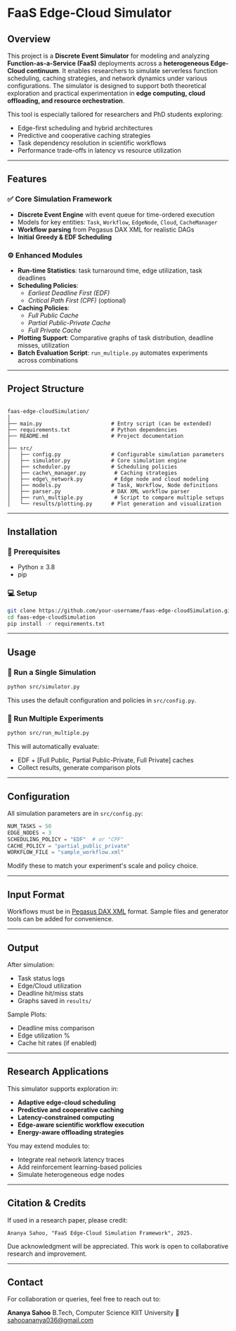 # FaaS Edge-Cloud Simulator

## Overview

This project is a **Discrete Event Simulator** for modeling and analyzing **Function-as-a-Service (FaaS)** deployments across a **heterogeneous Edge-Cloud continuum**. It enables researchers to simulate serverless function scheduling, caching strategies, and network dynamics under various configurations. The simulator is designed to support both theoretical exploration and practical experimentation in **edge computing, cloud offloading, and resource orchestration**.

This tool is especially tailored for researchers and PhD students exploring:

- Edge-first scheduling and hybrid architectures  
- Predictive and cooperative caching strategies  
- Task dependency resolution in scientific workflows  
- Performance trade-offs in latency vs resource utilization

---

## Features

### ✅ Core Simulation Framework

- **Discrete Event Engine** with event queue for time-ordered execution  
- Models for key entities: `Task`, `Workflow`, `EdgeNode`, `Cloud`, `CacheManager`  
- **Workflow parsing** from Pegasus DAX XML for realistic DAGs  
- **Initial Greedy & EDF Scheduling**

### ⚙️ Enhanced Modules

- **Run-time Statistics**: task turnaround time, edge utilization, task deadlines  
- **Scheduling Policies**:  
  - *Earliest Deadline First (EDF)*  
  - *Critical Path First (CPF)* (optional)  
- **Caching Policies**:
  - *Full Public Cache*
  - *Partial Public-Private Cache*
  - *Full Private Cache*
- **Plotting Support**: Comparative graphs of task distribution, deadline misses, utilization  
- **Batch Evaluation Script**: `run_multiple.py` automates experiments across combinations

---

## Project Structure

```

faas-edge-cloudSimulation/
│
├── main.py                      # Entry script (can be extended)
├── requirements.txt             # Python dependencies
├── README.md                    # Project documentation
│
├── src/
│   ├── config.py                # Configurable simulation parameters
│   ├── simulator.py             # Core simulation engine
│   ├── scheduler.py             # Scheduling policies
│   ├── cache\_manager.py         # Caching strategies
│   ├── edge\_network.py          # Edge node and cloud modeling
│   ├── models.py                # Task, Workflow, Node definitions
│   ├── parser.py                # DAX XML workflow parser
│   ├── run\_multiple.py          # Script to compare multiple setups
│   └── results/plotting.py      # Plot generation and visualization

````

---

## Installation

### 🔧 Prerequisites

- Python ≥ 3.8
- pip

### 💻 Setup

```bash
git clone https://github.com/your-username/faas-edge-cloudSimulation.git
cd faas-edge-cloudSimulation
pip install -r requirements.txt
````

---

## Usage

### 🔁 Run a Single Simulation

```bash
python src/simulator.py
```

This uses the default configuration and policies in `src/config.py`.

### 🧪 Run Multiple Experiments

```bash
python src/run_multiple.py
```

This will automatically evaluate:

* EDF + \[Full Public, Partial Public-Private, Full Private] caches
* Collect results, generate comparison plots

---

## Configuration

All simulation parameters are in `src/config.py`:

```python
NUM_TASKS = 50
EDGE_NODES = 3
SCHEDULING_POLICY = "EDF"  # or "CPF"
CACHE_POLICY = "partial_public_private"
WORKFLOW_FILE = "sample_workflow.xml"
```

Modify these to match your experiment's scale and policy choice.

---

## Input Format

Workflows must be in [Pegasus DAX XML](https://pegasus.isi.edu/documentation/) format.
Sample files and generator tools can be added for convenience.

---

## Output

After simulation:

* Task status logs
* Edge/Cloud utilization
* Deadline hit/miss stats
* Graphs saved in `results/`

Sample Plots:

* Deadline miss comparison
* Edge utilization %
* Cache hit rates (if enabled)

---

## Research Applications

This simulator supports exploration in:

* **Adaptive edge-cloud scheduling**
* **Predictive and cooperative caching**
* **Latency-constrained computing**
* **Edge-aware scientific workflow execution**
* **Energy-aware offloading strategies**

You may extend modules to:

* Integrate real network latency traces
* Add reinforcement learning-based policies
* Simulate heterogeneous edge nodes

---

## Citation & Credits

If used in a research paper, please credit:

```
Ananya Sahoo, "FaaS Edge-Cloud Simulation Framework", 2025.
```

Due acknowledgment will be appreciated. This work is open to collaborative research and improvement.

---

## Contact

For collaboration or queries, feel free to reach out to:

**Ananya Sahoo**
B.Tech, Computer Science
KIIT University
📧 [sahooananya036@gmail.com](mailto:sahooananya036@gmail.com) 

